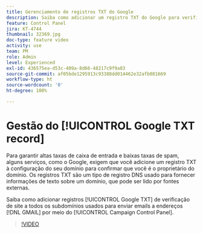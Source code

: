 ```yaml
---
title: Gerenciamento de registros TXT do Google
description: Saiba como adicionar um registro TXT do Google para verificação de site a todos os subdomínios usados para enviar emails a endereços do Gmail por meio do Painel de controle.
feature: Control Panel
jira: KT-4744
thumbnail: 32369.jpg
doc-type: feature video
activity: use
team: PM
role: Admin
level: Experienced
exl-id: 436575ea-d53c-409a-8d66-48217c9f9a83
source-git-commit: af05bde1295913c93388dd014462e32afb081669
workflow-type: ht
source-wordcount: '0'
ht-degree: 100%

---
```


# Gestão do [!UICONTROL Google TXT record]

Para garantir altas taxas de caixa de entrada e baixas taxas de spam, alguns serviços, como o Google, exigem que você adicione um registro TXT à configuração do seu domínio para confirmar que você é o proprietário do domínio. Os registros TXT são um tipo de registro DNS usado para fornecer informações de texto sobre um domínio, que pode ser lido por fontes externas.

Saiba como adicionar registros [!UICONTROL Google TXT] de verificação de site a todos os subdomínios usados para enviar emails a endereços [!DNL GMAIL] por meio do [!UICONTROL Campaign Control Panel].

>[!VIDEO](https://video.tv.adobe.com/v/32369?quality=12&learn=0n)
